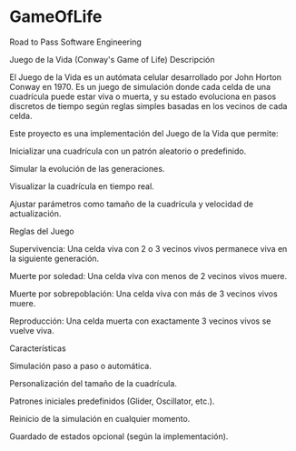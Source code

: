 # GameOfLife
Road to Pass Software Engineering 

Juego de la Vida (Conway's Game of Life)
Descripción

El Juego de la Vida es un autómata celular desarrollado por John Horton Conway en 1970. Es un juego de simulación donde cada celda de una cuadrícula puede estar viva o muerta, y su estado evoluciona en pasos discretos de tiempo según reglas simples basadas en los vecinos de cada celda.

Este proyecto es una implementación del Juego de la Vida que permite:

Inicializar una cuadrícula con un patrón aleatorio o predefinido.

Simular la evolución de las generaciones.

Visualizar la cuadrícula en tiempo real.

Ajustar parámetros como tamaño de la cuadrícula y velocidad de actualización.

Reglas del Juego

Supervivencia: Una celda viva con 2 o 3 vecinos vivos permanece viva en la siguiente generación.

Muerte por soledad: Una celda viva con menos de 2 vecinos vivos muere.

Muerte por sobrepoblación: Una celda viva con más de 3 vecinos vivos muere.

Reproducción: Una celda muerta con exactamente 3 vecinos vivos se vuelve viva.

Características

Simulación paso a paso o automática.

Personalización del tamaño de la cuadrícula.

Patrones iniciales predefinidos (Glider, Oscillator, etc.).

Reinicio de la simulación en cualquier momento.

Guardado de estados opcional (según la implementación).
